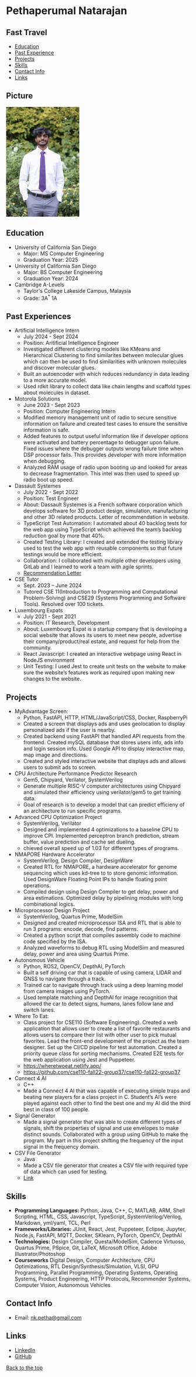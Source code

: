 # Pethaperumal Natarajan
## Fast Travel
  - [Education](#education)
  - [Past Experience](#past-experiences)
  - [Projects](#projects)
  - [Skills](#skills)
  - [Contact Info](#contact-info)
  - [Links](#links)

## Picture
<img src="./IMG_5059.JPG" alt="My picture" width="200"/>

## Education
- University of California San Diego
  - Major: MS Computer Engineering
  - Graduation Year: 2025
- University of California San Diego
  - Major: BS Computer Engineering
  - Graduation Year: 2024
- Cambridge A-Levels
  - Taylor's College Lakeside Campus, Malaysia
  - Grade: 3A<sup>*</sup> 1A

## Past Experiences
- Artificial Intelligence Intern
  - July 2024 - Sept 2024
  - Position: Aritificial Intelligence Engineer
  - Investigated different clustering models like KMeans and Hierarchical Clustering to find similarites between molecular glues which can then be used to find similarities with unknown molecules and discover molecular glues.
  - Built an autoencoder with which reduces redundancy in data leading to a more accurate model.
  - Used rdkit library to collect data like chain lengths and scaffold types about molecules in dataset.
- Motorola Solutions
  - June 2023 - Sept 2023
  - Position: Computer Engineering Intern
  - Modified memory management unit of radio to secure sensitive information on failure and created test cases to ensure the sensitive information is safe.
  -  Added features to output useful information like if developer options were activated and battery percentage to debugger upon failure. Fixed issues where the debugger outputs wrong failure time when DSP processor fails. This provides developer with more information when debugging.
  -  Analyzed RAM usage of radio upon booting up and looked for areas to decrease fragmentation. This intel was then
used to speed up radio boot up speed.
- Dassault Systemes
  - July 2022 - Sept 2022
  - Position: Test Engineer
  - About: Dassault Systemes is a French software corporation which develops software for 3D product design, simulation, manufacturing and other 3D related products. Letter of recommendation in website.
  - TypeScript Test Automation: I automated about 40 backlog tests for the web app using TypeScript which achieved the team’s backlog reduction goal by more that 40%.
  - Created Testing Library: I created and extended the testing library used to test the web app with reusable components so that future testings would be more efficient.
  - Collaboration: I collaborated with multiple other developers using GitLab and I learned to work a team with agile sprints.
  - [Recommendation Letter](./ds_recommendation.pdf)
- CSE Tutor
  - Sept. 2023 – June 2024
  - Tutored CSE 11(Introduction to Programming and Computational Problem-Solving) and CSE29 (Systems Programming and Software Tools). Resolved over 100 tickets.
- Luxembourg Expats
  - July 2021 - Sept 2021
  - Position: IT Research, Development
  - About: Luxembourg Expat is a startup company that is developing a social website that allows its users to meet new people, advertise their company/product/real estate, and request for help from the community.
  - React Javascript: I created an interactive webpage using React in NodeJS environment
  - Unit Testing: I used Jest to create unit tests on the website to make sure the website’s features work as required upon making new changes to the website.

## Projects
- MyAdvantage Screen:
  - Python,  FastAPI, HTTP, HTML/JavaScript/CSS, Docker, RaspberryPi 
  - Created a screen that displays ads and uses geolocation to display personalized ads if the user is nearby.
  - Created backend using FastAPI that handled API requests from the frontend. Created mySQL database that stores users info, ads info and login session info. Used Google API to display interactive map, map image and directions.
  - Created and styled interactive website that displays ads and allows users to submit ads to screen.
- CPU Architecture Performance Predictor Research
  - Gem5, Chipyard, Verilator, SystemVerilog
  - Generate multiple RISC-V computer architectures using Chipyard and simulated their efficiency using verilator/gem5 to get training data.
  - Goal of research is to develop a model that can predict efficieny of an architecture to run specific programs.
- Advanced CPU Optimization Project
  - SystemVerilog, Verilator
  - Designed and implemented 4 optimizations to a baseline CPU to improve CPI. Implemented perceptron branch prediction, stream buffer, value prediction and cache set dueling.
  - chieved overall speed up of 1.03 for different types of programs.
- NMAPORE Hardware Accelerator
  - SystemVerilog, Design Compiler, DesignWare
  - Created RTL for NMAPORE, a hardware accelerator for genome sequencing which uses kd-tree to to store genomic information. Used DesignWare Floating Point IPs to handle floating point operations.
  - Compiled design using Design Compiler to get delay, power and area estimations. Optimized delay by pipelining modules with long combinational logics.
- Microprocessor Design Project
  - SystemVerilog, Quartus Prime, ModelSim
  - Designed and created microprocessor ISA and RTL that is able to run 3 programs: encode, decode, find patterns.
  - Created a python script that compiles assembly code to machine code specified by the ISA.
  - Analyzed waveforms to debug RTL using ModelSim and measured delay, power and area using Quartus Prime.
- Autonomous Vehicle
  - Python, ROS2, OpenCV, DepthAI, PyTorch
  - Built a self driving car that is capable of using camera, LIDAR and GNSS to navigate through a track.
  - Trained car to navigate through track using a deep learning model from camera images using PyTorch.
  - Used template matching and DepthAI for image recognition that allowed the car to detect signs, humans, lanes follow lane and switch lanes.
- Where To Eat:
  - Class project for CSE110 (Software Engineering). Created a web application that allows user to create a list of favorite restaurants and allows users to compare their list with other user to pick mutual favorites. Lead the front-end development of the project as the team designer. Set up the CI/CD pipeline for test automation. Created a priority queue class for sorting mechanisms. Created E2E tests for the web application using Jest and Puppeteer.
  - https://wheretwoeat.netlify.app/
  - https://github.com/cse110-fall22-group37/cse110-fall22-group37
- Connect 4 AI
  - C++
  - Made a Connect 4 AI that was capable of executing simple traps and beating new players for a class project in C. Student’s AI’s were played against each other to find the best one and my AI did the third best in class of 100 people.
- Signal Generator
  - Made a signal generator that was able to create different types of signals, shift the properties of signal and use envelopes to make distinct sounds. Collaborated with a group using GitHub to make the program. My part in this project shifting the frequency of the input signal in the frequency domain.
- CSV File Generator
  - Java
  - Made a CSV file generator that creates a CSV file with required type of data which can used for testing.
  - [Link](https://github.com/petha01/CSVFile)

## Skills
- **Programming Languages:** Python, Java, C++, C, MATLAB, ARM, Shell Scripting, HTML, CSS, Javascript, TypeScript, SystemVerilog/Verilog, Markdown, yml/yaml, TCL, Perl
- **Frameworks/Libraries:** JUnit, React, Jest, Puppeteer, Eclipse, Jupyter, Node.js, FastAPI, MQTT, Docker, SKlearn, PyTorch, OpenCV, DepthAI
- **Technologies:** Design Compiler, Questa/ModelSim, Cadence Virtuoso, Quartus Prime, PSpice, Git, LaTeX, Microsoft Office, Adobe Illustrator/Photoshop
- **Courseworks** Digital Design, Computer Architecture, CPU Optimizations, RTL Design/Synthesis/Simulation, VLSI, GPU Programming, Parallel Programming, Operating Systems, Operating Systems, Product Engineering, HTTP Protocols, Recommender Systems, Computer Vision, Autonomous Vehicles

## Contact Info
- Email: nk.petha@gmail.com
  
## Links
- [LinkedIn](https://www.linkedin.com/in/pethaperumal-natarajan/)
- [GitHub](https://github.com/petha01)

[Back to the top](#pethaperumal-natarajan)

